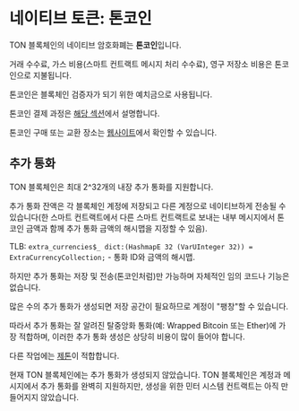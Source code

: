 # 네이티브 토큰: 톤코인

TON 블록체인의 네이티브 암호화폐는 **톤코인**입니다.

거래 수수료, 가스 비용(스마트 컨트랙트 메시지 처리 수수료), 영구 저장소 비용은 톤코인으로 지불됩니다.

톤코인은 블록체인 검증자가 되기 위한 예치금으로 사용됩니다.

톤코인 결제 과정은 [해당 섹션](/v3/guidelines/dapps/asset-processing/payments-processing)에서 설명합니다.

톤코인 구매 또는 교환 장소는 [웹사이트](https://ton.org/coin)에서 확인할 수 있습니다.

## 추가 통화

TON 블록체인은 최대 2^32개의 내장 추가 통화를 지원합니다.

추가 통화 잔액은 각 블록체인 계정에 저장되고 다른 계정으로 네이티브하게 전송될 수 있습니다(한 스마트 컨트랙트에서 다른 스마트 컨트랙트로 보내는 내부 메시지에서 톤코인 금액과 함께 추가 통화 금액의 해시맵을 지정할 수 있음).

TLB: `extra_currencies$_ dict:(HashmapE 32 (VarUInteger 32)) = ExtraCurrencyCollection;` - 통화 ID와 금액의 해시맵.

하지만 추가 통화는 저장 및 전송(톤코인처럼)만 가능하며 자체적인 임의 코드나 기능은 없습니다.

많은 수의 추가 통화가 생성되면 저장 공간이 필요하므로 계정이 "팽창"할 수 있습니다.

따라서 추가 통화는 잘 알려진 탈중앙화 통화(예: Wrapped Bitcoin 또는 Ether)에 가장 적합하며, 이러한 추가 통화 생성은 상당히 비용이 많이 들어야 합니다.

다른 작업에는 [제톤](/v3/documentation/dapps/defi/tokens#jettons-fungible-tokens)이 적합합니다.

현재 TON 블록체인에는 추가 통화가 생성되지 않았습니다. TON 블록체인은 계정과 메시지에서 추가 통화를 완벽히 지원하지만, 생성을 위한 민터 시스템 컨트랙트는 아직 만들어지지 않았습니다.
